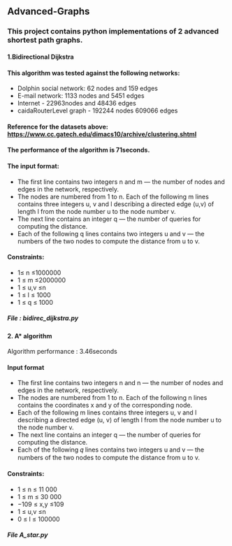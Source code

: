 ## Advanced-Graphs

### This project contains python implementations of 2 advanced shortest path graphs.

#### 1.Bidirectional Dijkstra
#### This algorithm was tested against the following networks:
- Dolphin social network: 62 nodes and 159 edges
- E-mail network: 1133 nodes and 5451 edges
- Internet - 22963nodes and 48436 edges
- caidaRouterLevel graph - 192244 nodes 	609066 edges
#### Reference for the datasets above: https://www.cc.gatech.edu/dimacs10/archive/clustering.shtml
#### The performance of the algorithm is 71seconds.
#### The input format:
- The first line contains two integers n and m — the number of nodes and edges in the network, respectively. 
- The nodes are numbered from 1 to n. Each of the following m lines contains three integers u, v and l describing a directed edge (u,v) of length l from the node number u to the node number v.
- The next line contains an integer q — the number of queries for computing the distance. 
- Each of the following q lines contains two integers u and v — the numbers of the two nodes to compute the distance from u to v.
#### Constraints: 
- 1≤ n ≤1000000
- 1 ≤ m ≤2000000
- 1 ≤ u,v ≤n
- 1 ≤ l ≤ 1000
- 1 ≤ q ≤ 1000
##### File : bidirec_dijkstra.py

#### 2. A* algorithm

Algorithm performance : 3.46seconds
#### Input format
- The first line contains two integers n and n — the number of nodes and edges in the network, respectively. 
- The nodes are numbered from 1 to n. Each of the following n lines contains the coordinates x and y of the corresponding node. 
- Each of the following m lines contains three integers u, v and l describing a directed edge (u, v) of length l from the node number u to the node number v.
- The next line contains an integer q — the number of queries for computing the distance. 
- Each of the following 𝑞 lines contains two integers u and v — the numbers of the two nodes to compute the distance from u to v.
#### Constraints:
- 1 ≤ n ≤ 11 000
- 1 ≤ m ≤ 30 000
- −109 ≤ x,y ≤109
- 1 ≤ u,v ≤n
- 0 ≤ l ≤ 100000
##### File A_star.py
